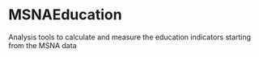 # MSNAEducation
Analysis tools to calculate and measure the education indicators starting from the MSNA data
